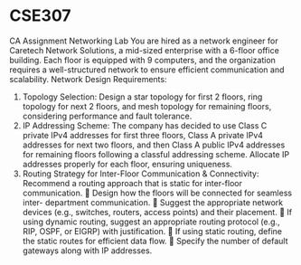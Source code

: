 # CSE307
CA Assignment Networking Lab
You are hired as a network engineer for Caretech
Network Solutions, a mid-sized enterprise with a 6-floor office
building. Each floor is equipped with 9 computers, and the
organization requires a well-structured network to ensure efficient
communication and scalability.
Network Design Requirements:
1. Topology Selection: Design a star topology for first 2 floors, ring
topology for next 2 floors, and mesh topology for remaining floors,
considering performance and fault tolerance.
2. IP Addressing Scheme: The company has decided to use Class C
private IPv4 addresses for first three floors, Class A private IPv4
addresses for next two floors, and then Class A public IPv4
addresses for remaining floors following a classful addressing
scheme. Allocate IP addresses properly for each floor, ensuring
uniqueness.
3. Routing Strategy for Inter-Floor Communication &
Connectivity: Recommend a routing approach that is static for
inter-floor communication.
 Design how the floors will be connected for seamless inter-
department communication.
 Suggest the appropriate network devices (e.g., switches,
routers, access points) and their placement.
 If using dynamic routing, suggest an appropriate routing
protocol (e.g., RIP, OSPF, or EIGRP) with justification.
 If using static routing, define the static routes for efficient data
flow.
 Specify the number of default gateways along with IP
addresses.
